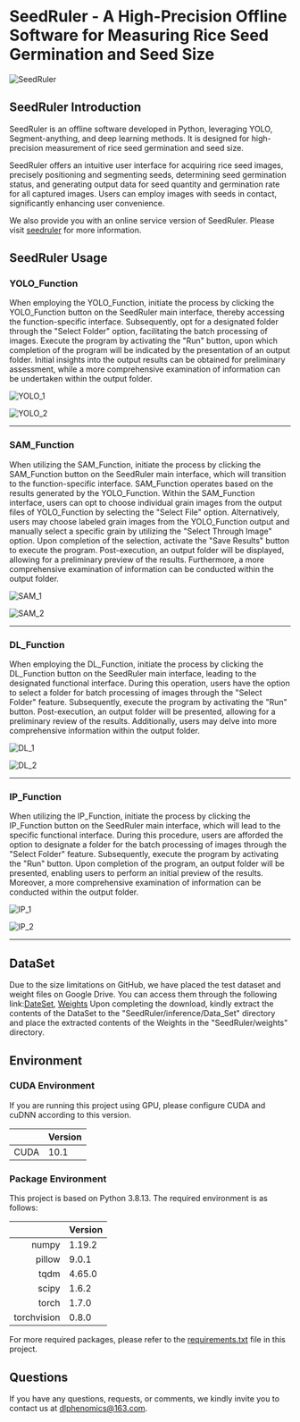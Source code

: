 # SeedRuler - A High-Precision Offline Software for Measuring Rice Seed Germination and Seed Size



![SeedRuler](https://s11.ax1x.com/2024/03/04/pFDZkOe.png)



## SeedRuler Introduction

SeedRuler is an offline software developed in Python, leveraging YOLO, Segment-anything, and deep learning methods. It is designed for high-precision measurement of rice seed germination and seed size.

SeedRuler offers an intuitive user interface for acquiring rice seed images, precisely positioning and segmenting seeds, determining seed germination status, and generating output data for seed quantity and germination rate for all captured images. Users can employ images with seeds in contact, significantly enhancing user convenience.

We also provide you with an online service version of SeedRuler. Please visit [seedruler](https://u263790-ad15-4e65cb7d.westc.gpuhub.com:8443/IMSFGM) for more information.



## SeedRuler Usage

### YOLO_Function

When employing the YOLO_Function, initiate the process by clicking the YOLO_Function button on the SeedRuler main interface, thereby accessing the function-specific interface. Subsequently, opt for a designated folder through the "Select Folder" option, facilitating the batch processing of images. Execute the program by activating the "Run" button, upon which completion of the program will be indicated by the presentation of an output folder. Initial insights into the output results can be obtained for preliminary assessment, while a more comprehensive examination of information can be undertaken within the output folder.

![YOLO_1](https://s11.ax1x.com/2024/03/05/pFDutDU.jpg)

![YOLO_2](https://s11.ax1x.com/2024/03/04/pFDn8mD.png)

---

### SAM_Function

When utilizing the SAM_Function, initiate the process by clicking the SAM_Function button on the SeedRuler main interface, which will transition to the function-specific interface. SAM_Function operates based on the results generated by the YOLO_Function. Within the SAM_Function interface, users can opt to choose individual grain images from the output files of YOLO_Function by selecting the "Select File" option. Alternatively, users may choose labeled grain images from the YOLO_Function output and manually select a specific grain by utilizing the "Select Through Image" option. Upon completion of the selection, activate the "Save Results" button to execute the program. Post-execution, an output folder will be displayed, allowing for a preliminary preview of the results. Furthermore, a more comprehensive examination of information can be conducted within the output folder.

![SAM_1](https://s11.ax1x.com/2024/03/04/pFDnmk9.jpg)

![SAM_2](https://s11.ax1x.com/2024/03/04/pFDn1OO.png)

---

### DL_Function

When employing the DL_Function, initiate the process by clicking the DL_Function button on the SeedRuler main interface, leading to the designated functional interface. During this operation, users have the option to select a folder for batch processing of images through the "Select Folder" feature. Subsequently, execute the program by activating the "Run" button. Post-execution, an output folder will be presented, allowing for a preliminary review of the results. Additionally, users may delve into more comprehensive information within the output folder.

![DL_1](https://s11.ax1x.com/2024/03/04/pFDnMSx.jpg)

![DL_2](https://s11.ax1x.com/2024/03/04/pFDnl6K.png)

---

### IP_Function

When utilizing the IP_Function, initiate the process by clicking the IP_Function button on the SeedRuler main interface, which will lead to the specific functional interface. During this procedure, users are afforded the option to designate a folder for the batch processing of images through the "Select Folder" feature. Subsequently, execute the program by activating the "Run" button. Upon completion of the program, an output folder will be presented, enabling users to perform an initial preview of the results. Moreover, a more comprehensive examination of information can be conducted within the output folder.

![IP_1](https://s11.ax1x.com/2024/03/04/pFDnuf1.jpg)

![IP_2](https://s11.ax1x.com/2024/03/04/pFDnnYR.jpg)

---

## DataSet

Due to the size limitations on GitHub, we have placed the test dataset and weight files on Google Drive. You can access them through the following link:[DateSet](https://drive.google.com/file/d/1MbqGs8OZXdsefxvs59CycTa6Sd9pc_Tk/view?usp=drive_link), [Weights](https://drive.google.com/file/d/1fp3SKVkQwM9QVOahVDsL2n_HlN674VBQ/view?usp=drive_link)
Upon completing the download, kindly extract the contents of the DataSet to the "SeedRuler/inference/Data_Set" directory and place the extracted contents of the Weights in the "SeedRuler/weights" directory.

## Environment  

### CUDA Environment

If you are running this project using GPU, please configure CUDA and cuDNN according to this version.  

|       | Version |
| ----: | ------- |
|  CUDA | 10.1    |

### Package Environment 

This project is based on Python 3.8.13. The required environment is as follows:  

|             | Version |
| ----------: | ------- |
|       numpy | 1.19.2  |
| pillow | 9.0.1   |
| tqdm | 4.65.0   |
|       scipy | 1.6.2   |
| torch |  1.7.0  |
|        torchvision | 0.8.0  |

For more required packages, please refer to the [requirements.txt](requirements.txt) file in this project.

## Questions

If you have any questions, requests, or comments, we kindly invite you to contact us at [dlphenomics@163.com](dlphenomics@163.com).
